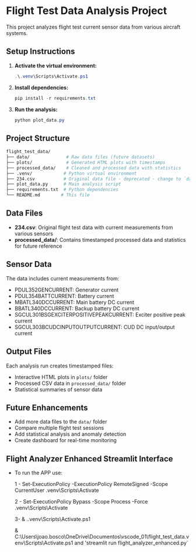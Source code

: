 # Flight Test Data Analysis Project

This project analyzes flight test current sensor data from various aircraft systems.

## Setup Instructions

1. **Activate the virtual environment:**

   ```powershell
   .\.venv\Scripts\Activate.ps1
   ```

2. **Install dependencies:**

   ```powershell
   pip install -r requirements.txt
   ```

3. **Run the analysis:**

   ```powershell
   python plot_data.py
   ```

## Project Structure

```bash
flight_test_data/
├── data/              # Raw data files (future datasets)
├── plots/             # Generated HTML plots with timestamps
├── processed_data/    # Cleaned and processed data with statistics
├── .venv/            # Python virtual environment
├── 234.csv           # Original data file - deprecated - change to `data`
├── plot_data.py      # Main analysis script
├── requirements.txt  # Python dependencies
└── README.md        # This file
```

## Data Files

- **234.csv**: Original flight test data with current measurements from various sensors
- **processed_data/**: Contains timestamped processed data and statistics for future reference

## Sensor Data

The data includes current measurements from:

- PDUL352GENCURRENT: Generator current
- PDUL354BATTCURRENT: Battery current
- MBATL340DCCURRENT: Main battery DC current
- BBATL340DCCURRENT: Backup battery DC current
- SGCUL301BSGEXCITERPOSITIVEPEAKCURRENT: Exciter positive peak current
- SGCUL303BCUDCINPUTOUTPUTCURRENT: CUD DC input/output current

## Output Files

Each analysis run creates timestamped files:

- Interactive HTML plots in `plots/` folder
- Processed CSV data in `processed_data/` folder
- Statistical summaries of sensor data

## Future Enhancements

- Add more data files to the `data/` folder
- Compare multiple flight test sessions
- Add statistical analysis and anomaly detection
- Create dashboard for real-time monitoring

## Flight Analyzer Enhanced Streamlit Interface

- To run the APP use:

   1 - Set-ExecutionPolicy -ExecutionPolicy RemoteSigned -Scope CurrentUser .venv\Scripts\Activate

   2 - Set-ExecutionPolicy Bypass -Scope Process -Force .venv\Scripts\Activate

   3- & .\.venv\Scripts\Activate.ps1

   & C:\Users\joao.bosco\OneDrive\Documentos\vscode_01\flight_test_data\.venv\Scripts\Activate.ps1
   and
   'streamlit run flight_analyzer_enhanced.py`
